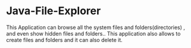# Java-File-Explorer
This Application can browse all the system files and folders(directories) , and even show hidden files and folders.. This application also allows to create files and folders and it can also delete it.
